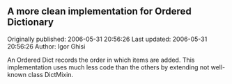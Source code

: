 ## A more clean implementation for Ordered Dictionary 
Originally published: 2006-05-31 20:56:26 
Last updated: 2006-05-31 20:56:26 
Author: Igor Ghisi 
 
An Ordered Dict records the order in which items are added. This implementation uses much less code than the others by extending not well-known class DictMixin.